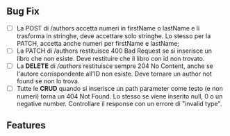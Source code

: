 ## Bug Fix
- [ ] La POST di /authors accetta numeri in firstName o lastName e li trasforma in stringhe, deve accettare solo stringhe. Lo stesso per la PATCH, accetta anche numeri per firstName e lastName;
- [ ] La PATCH di /authors restituisce 400 Bad Request se si inserisce un libro che non esiste. Deve restituire che il libro con id non trovato.
- [ ] La **DELETE** di */authors* restituisce sempre 204 No Content, anche se l'autore corrispondente all'ID non esiste. Deve tornare un author not found se non lo trova. 
- [ ] Tutte le **CRUD** quando si inserisce un path parameter come testo (e non numeri) torna un 404 Not Found. Lo stesso se viene inserito null, 0 o un negative number. Controllare il response con un errore di "invalid type".

## Features